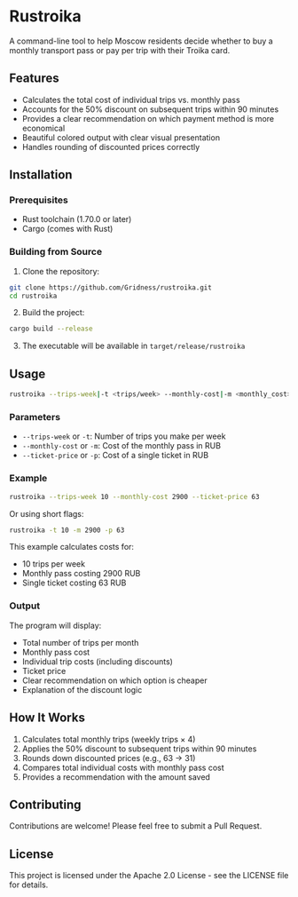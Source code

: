 # Rustroika

A command-line tool to help Moscow residents decide whether to buy a monthly transport pass or pay per trip with their Troika card.

## Features

- Calculates the total cost of individual trips vs. monthly pass
- Accounts for the 50% discount on subsequent trips within 90 minutes
- Provides a clear recommendation on which payment method is more economical
- Beautiful colored output with clear visual presentation
- Handles rounding of discounted prices correctly

## Installation

### Prerequisites

- Rust toolchain (1.70.0 or later)
- Cargo (comes with Rust)

### Building from Source

1. Clone the repository:
```bash
git clone https://github.com/Gridness/rustroika.git
cd rustroika
```

2. Build the project:
```bash
cargo build --release
```

3. The executable will be available in `target/release/rustroika`

## Usage

```bash
rustroika --trips-week|-t <trips/week> --monthly-cost|-m <monthly_cost> --ticket-price|-p <ticket_price>
```

### Parameters

- `--trips-week` or `-t`: Number of trips you make per week
- `--monthly-cost` or `-m`: Cost of the monthly pass in RUB
- `--ticket-price` or `-p`: Cost of a single ticket in RUB

### Example

```bash
rustroika --trips-week 10 --monthly-cost 2900 --ticket-price 63
```

Or using short flags:
```bash
rustroika -t 10 -m 2900 -p 63
```

This example calculates costs for:
- 10 trips per week
- Monthly pass costing 2900 RUB
- Single ticket costing 63 RUB

### Output

The program will display:
- Total number of trips per month
- Monthly pass cost
- Individual trip costs (including discounts)
- Ticket price
- Clear recommendation on which option is cheaper
- Explanation of the discount logic

## How It Works

1. Calculates total monthly trips (weekly trips × 4)
2. Applies the 50% discount to subsequent trips within 90 minutes
3. Rounds down discounted prices (e.g., 63 → 31)
4. Compares total individual costs with monthly pass cost
5. Provides a recommendation with the amount saved

## Contributing

Contributions are welcome! Please feel free to submit a Pull Request.

## License

This project is licensed under the Apache 2.0 License - see the LICENSE file for details.
